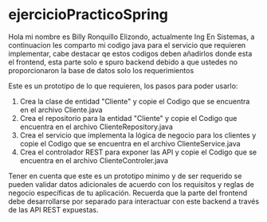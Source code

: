 # ejercicioPracticoSpring

Hola mi nombre es Billy Ronquillo Elizondo, actualmente Ing En Sistemas, a continuacion les comparto mi codigo java para el servicio que requieren implementar, 
cabe destacar qe estos codigos deben añadirlos donde esta el frontend, esta parte solo e spuro backend debido a que ustedes no proporcionaron
la base de datos solo los requerimientos

Este es un prototipo de lo que requieren, los pasos para poder usarlo:

1. Crea la clase de entidad "Cliente" y copie el Codigo que se encuentra en el archivo Cliente.java
2. Crea el repositorio para la entidad "Cliente" y copie el Codigo que encuentra en el archivo ClienteRepository.java
3. Crea el servicio que implementa la lógica de negocio para los clientes y copie el Codigo que se encuentra en el archivo ClienteService.java
4. Crea el controlador REST para exponer las API y copie el Codigo que se encuentra en el archivo ClienteControler.java

Tener en cuenta que este es un prototipo minimo y de ser requerido se pueden validar datos adicionales de acuerdo con los requisitos 
y reglas de negocio específicas de tu aplicación. Recuerda que la parte del frontend debe desarrollarse por separado para interactuar 
con este backend a través de las API REST expuestas.

